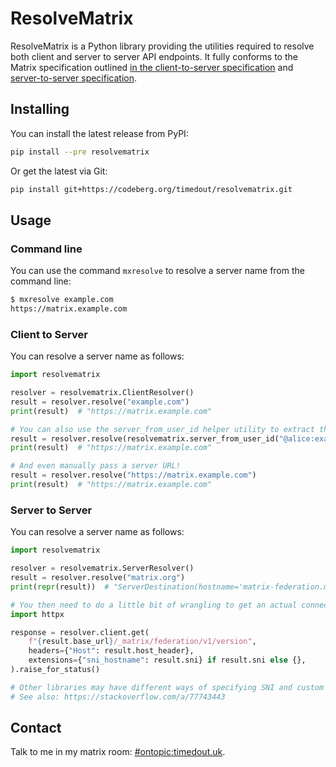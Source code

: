 # ResolveMatrix

ResolveMatrix is a Python library providing the utilities required to resolve both client and server to server
API endpoints. It fully conforms to the Matrix specification outlined
[in the client-to-server specification](https://spec.matrix.org/v1.15/client-server-api/#server-discovery) and
[server-to-server specification](https://spec.matrix.org/v1.15/server-server-api/#server-discovery).

## Installing

You can install the latest release from PyPI:

```bash
pip install --pre resolvematrix
```

Or get the latest via Git:

```bash
pip install git+https://codeberg.org/timedout/resolvematrix.git
```

## Usage

### Command line

You can use the command `mxresolve` to resolve a server name from the command line:

```bash
$ mxresolve example.com
https://matrix.example.com
```

### Client to Server

You can resolve a server name as follows:

```python
import resolvematrix

resolver = resolvematrix.ClientResolver()
result = resolver.resolve("example.com")
print(result)  # "https://matrix.example.com"

# You can also use the server_from_user_id helper utility to extract the server name from a user ID:
result = resolver.resolve(resolvematrix.server_from_user_id("@alice:example.com"))
print(result)  # "https://matrix.example.com"

# And even manually pass a server URL!
result = resolver.resolve("https://matrix.example.com")
print(result)  # "https://matrix.example.com"
```

### Server to Server

You can resolve a server name as follows:

```python
import resolvematrix

resolver = resolvematrix.ServerResolver()
result = resolver.resolve("matrix.org")
print(repr(result))  # "ServerDestination(hostname='matrix-federation.matrix.org:443', host_header='matrix-federation.matrix.org:443', sni='matrix-federation.matrix.org')"

# You then need to do a little bit of wrangling to get an actual connection.
import httpx

response = resolver.client.get(
    f"{result.base_url}/_matrix/federation/v1/version",
    headers={"Host": result.host_header},
    extensions={"sni_hostname": result.sni} if result.sni else {},
).raise_for_status()

# Other libraries may have different ways of specifying SNI and custom Host headers.
# See also: https://stackoverflow.com/a/77743443
```

## Contact

Talk to me in my matrix room: [#ontopic:timedout.uk](https://matrix.to/#/#ontopic:timedout.uk).
